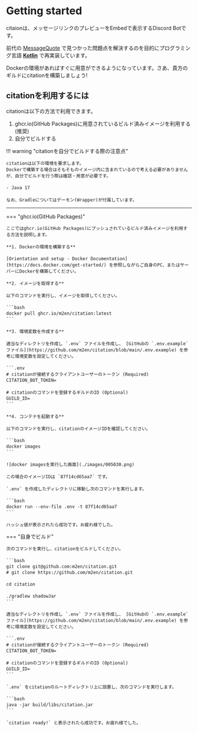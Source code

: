 # Getting started

citaionは、メッセージリンクのプレビューをEmbedで表示するDiscord Botです。

前代の [MessageQuote](https://github.com/m2en/MessageQuote) で見つかった問題点を解決するのを目的にプログラミング言語 **[Kotlin](https://kotlinlang.org/)** で再実装しています。

Dockerの環境があればすぐに用意ができるようになっています。さあ、貴方のギルドにcitationを構築しましょう!

## citationを利用するには

citationは以下の方法で利用できます。

1. ghcr.io(GitHub Packages)に用意されているビルド済みイメージを利用する (推奨)
2. 自分でビルドする


!!! warning "citationを自分でビルドする際の注意点"

    citationは以下の環境を要求します。
    Dockerで構築する場合はそもそものイメージ内に含まれているので考える必要がありませんが、自分でビルドを行う際は確認・用意が必要です。

    - Java 17

    なお、Gradleについてはデーモン(Wrapper)が付属しています。

----

=== "ghcr.io(GitHub Packages)"

    ここではghcr.io(GitHub Packages)にプッシュされているビルド済みイメージを利用する方法を説明します。

    **1. Dockerの環境を構築する**

    [Orientation and setup - Docker Documentation](https://docs.docker.com/get-started/) を参照しながらご自身のPC、またはサーバーにDockerを構築してください。

    **2. イメージを取得する**

    以下のコマンドを実行し、イメージを取得してください。

    ```bash
    docker pull ghcr.io/m2en/citation:latest
    ```

    **3. 環境変数を作成する**

    適当なディレクトリを作成し `.env` ファイルを作成し、 [GitHubの `.env.example` ファイル](https://github.com/m2en/citation/blob/main/.env.example) を参考に環境変数を設定してください。

    ```.env
    # citationが接続するクライアントユーザーのトークン (Required)
    CITATION_BOT_TOKEN=

    # citationのコマンドを登録するギルドのID (Optional)
    GUILD_ID=
    ```

    **4. コンテナを起動する**

    以下のコマンドを実行し、citationのイメージIDを確認してください。

    ```bash
    docker images
    ```

    ![docker imagesを実行した画面](./images/005030.png)

    この場合のイメージIDは `87f14cd65aa7` です。

    `.env` を作成したディレクトリに移動し次のコマンドを実行します。

    ```bash
    docker run --env-file .env -t 87f14cd65aa7
    ```

    ハッシュ値が表示されたら成功です。お疲れ様でした。

=== "自身でビルド"

    次のコマンドを実行し、citationをビルドしてください。

    ```bash
    git clone git@github.com:m2en/citation.git
    # git clone https://github.com/m2en/citation.git

    cd citation

    ./gradlew shadowJar
    ```

    適当なディレクトリを作成し `.env` ファイルを作成し、 [GitHubの `.env.example` ファイル](https://github.com/m2en/citation/blob/main/.env.example) を参考に環境変数を設定してください。

    ```.env
    # citationが接続するクライアントユーザーのトークン (Required)
    CITATION_BOT_TOKEN=

    # citationのコマンドを登録するギルドのID (Optional)
    GUILD_ID=
    ```

    `.env` をcitationのルートディレクトリ上に設置し、次のコマンドを実行します。

    ```bash
    java -jar build/libs/citation.jar
    ```

    `citation ready!` と表示されたら成功です。お疲れ様でした。

